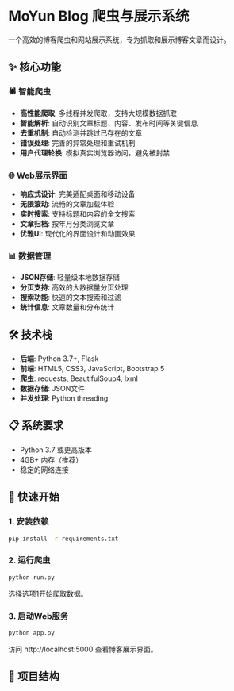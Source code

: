 # MoYun Blog 爬虫与展示系统

一个高效的博客爬虫和网站展示系统，专为抓取和展示博客文章而设计。

## ✨ 核心功能

### 🕷️ 智能爬虫
- **高性能爬取**: 多线程并发爬取，支持大规模数据抓取
- **智能解析**: 自动识别文章标题、内容、发布时间等关键信息
- **去重机制**: 自动检测并跳过已存在的文章
- **错误处理**: 完善的异常处理和重试机制
- **用户代理轮换**: 模拟真实浏览器访问，避免被封禁

### 🌐 Web展示界面
- **响应式设计**: 完美适配桌面和移动设备
- **无限滚动**: 流畅的文章加载体验
- **实时搜索**: 支持标题和内容的全文搜索
- **文章归档**: 按年月分类浏览文章
- **优雅UI**: 现代化的界面设计和动画效果

### 📊 数据管理
- **JSON存储**: 轻量级本地数据存储
- **分页支持**: 高效的大数据量分页处理
- **搜索功能**: 快速的文本搜索和过滤
- **统计信息**: 文章数量和分布统计

## 🛠️ 技术栈

- **后端**: Python 3.7+, Flask
- **前端**: HTML5, CSS3, JavaScript, Bootstrap 5
- **爬虫**: requests, BeautifulSoup4, lxml
- **数据存储**: JSON文件
- **并发处理**: Python threading

## 📋 系统要求

- Python 3.7 或更高版本
- 4GB+ 内存（推荐）
- 稳定的网络连接

## 🚀 快速开始

### 1. 安装依赖

```bash
pip install -r requirements.txt
```

### 2. 运行爬虫

```bash
python run.py
```

选择选项1开始爬取数据。

### 3. 启动Web服务

```bash
python app.py
```

访问 http://localhost:5000 查看博客展示界面。

## 📁 项目结构
